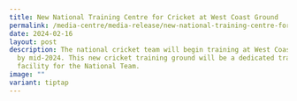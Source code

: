 ```yaml
---
title: New National Training Centre for Cricket at West Coast Ground
permalink: /media-centre/media-release/new-national-training-centre-for-cricket-at-west-coast-ground/
date: 2024-02-16
layout: post
description: The national cricket team will begin training at West Coast Ground
  by mid-2024. This new cricket training ground will be a dedicated training
  facility for the National Team.
image: ""
variant: tiptap
---
```

